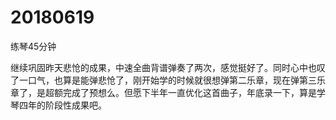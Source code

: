 # 20180619

练琴45分钟

继续巩固昨天悲怆的成果，中速全曲背谱弹奏了两次，感觉挺好了。同时心中也叹了一口气，也算是能弹悲怆了，刚开始学的时候就很想弹第二乐章，现在弹第三乐章了，是超额完成了预想么。但愿下半年一直优化这首曲子，年底录一下，算是学琴四年的阶段性成果吧。
